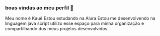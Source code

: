 ### boas vindas ao meu perfil 💙

Meu nome é Kauê
Estou estudando na Alura
Estou me desenvolvendo na linguagem java script
utilizo esse espaço para minha organização e compartilhando dos meus projetos desenvolvidos 
